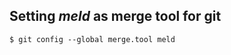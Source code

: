 Setting *meld* as merge tool for git
------------------------------------

    $ git config --global merge.tool meld